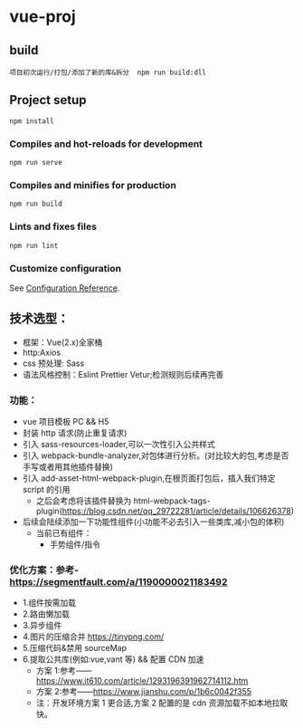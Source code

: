 # vue-proj

## build

```
项目初次运行/打包/添加了新的库&拆分  npm run build:dll
```

## Project setup

```
npm install
```

### Compiles and hot-reloads for development

```
npm run serve
```

### Compiles and minifies for production

```
npm run build
```

### Lints and fixes files

```
npm run lint
```

### Customize configuration

See [Configuration Reference](https://cli.vuejs.org/config/).

## 技术选型：

- 框架：Vue(2.x)全家桶
- http:Axios
- css 预处理: Sass
- 语法风格控制：Eslint Prettier Vetur;检测规则后续再完善

### 功能：

- vue 项目模板 PC && H5
- 封装 http 请求(防止重复请求)
- 引入 sass-resources-loader,可以一次性引入公共样式
- 引入 webpack-bundle-analyzer,对包体进行分析。(对比较大的包,考虑是否手写或者用其他插件替换)
- 引入 add-asset-html-webpack-plugin,在根页面打包后，插入我们特定 script 的引用
  - 之后会考虑将该插件替换为 html-webpack-tags-plugin(https://blog.csdn.net/qq_29722281/article/details/106626378)
- 后续会陆续添加一下功能性组件(小功能不必去引入一些类库,减小包的体积)
  - 当前已有组件：
    - 手势组件/指令

### 优化方案：参考-https://segmentfault.com/a/1190000021183492

- 1.组件按需加载
- 2.路由懒加载
- 3.异步组件
- 4.图片的压缩合并 https://tinypng.com/
- 5.压缩代码&禁用 sourceMap
- 6.提取公共库(例如:vue,vant 等) && 配置 CDN 加速
  - 方案 1:参考——https://www.it610.com/article/1293196391962714112.htm
  - 方案 2:参考——https://www.jianshu.com/p/1b6c0042f355
  - 注：开发环境方案 1 更合适,方案 2 配置的是 cdn 资源加载不如本地拉取快。
